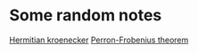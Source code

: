 # Some random notes

[Hermitian kroenecker](http://dx.doi.org/10.1155/2013/296185)
[Perron-Frobenius theorem](https://en.wikipedia.org/wiki/Perron%E2%80%93Frobenius_theorem#Positive_matrices)
